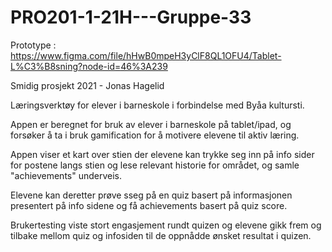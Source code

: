 # PRO201-1-21H---Gruppe-33

Prototype : https://www.figma.com/file/hHwB0mpeH3yClF8QL1OFU4/Tablet-L%C3%B8sning?node-id=46%3A239


Smidig prosjekt 2021 - Jonas Hagelid

Læringsverktøy for elever i barneskole i forbindelse med Byåa kultursti.

Appen er beregnet for bruk av elever i barneskole på tablet/ipad, og forsøker å ta i bruk gamification for å motivere elevene til aktiv læring.

Appen viser et kart over stien der elevene kan trykke seg inn på info sider for postene langs stien og lese relevant historie for området, og samle "achievements" underveis. 

Elevene kan deretter prøve sseg på en quiz basert på informasjonen presentert på info sidene og få achievements basert på quiz score. 

Brukertesting viste stort engasjement rundt quizen og elevene gikk frem og tilbake mellom quiz og infosiden til de oppnådde ønsket resultat i quizen.




